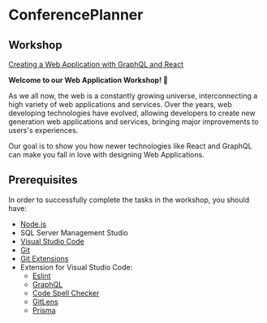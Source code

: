 # ConferencePlanner
## Workshop
[Creating a Web Application with GraphQL and React](https://www.notion.so/acapatina/Creating-a-Web-Application-with-GraphQL-and-React-6051df7bf1fa42b2ab21b56268f46de4) 

**Welcome to our Web Application Workshop! 👋**

As we all now, the web is a constantly growing universe, interconnecting a high variety of  web applications and services. Over the years, web developing technologies have evolved, allowing developers to create new generation web applications and services, bringing major improvements to users's experiences. 

Our goal is to show you how newer technologies like React and GraphQL can make you fall in love with designing Web Applications.

## Prerequisites
In order to successfully complete the tasks in the workshop, you should have:

- [Node.js](https://nodejs.org/en/)
- SQL Server Management Studio 
- [Visual Studio Code](https://code.visualstudio.com/download)
- [Git](https://git-scm.com/download/win)
- [Git Extensions](https://github.com/gitextensions/gitextensions/releases)
- Extension for Visual Studio Code:
    - [Eslint](https://marketplace.visualstudio.com/items?itemName=dbaeumer.vscode-eslint)
    - [GraphQL](https://marketplace.visualstudio.com/items?itemName=Prisma.vscode-graphql)
    - [Code Spell Checker](https://marketplace.visualstudio.com/items?itemName=streetsidesoftware.code-spell-checker)
    - [GitLens](https://marketplace.visualstudio.com/items?itemName=eamodio.gitlens)
    - [Prisma](https://marketplace.visualstudio.com/items?itemName=Prisma.prisma)
